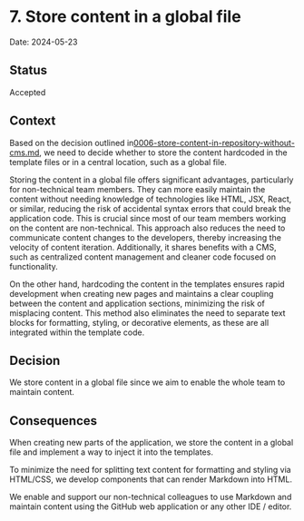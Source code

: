 # 7. Store content in a global file

Date: 2024-05-23

## Status

Accepted

## Context

Based on the decision outlined in[0006-store-content-in-repository-without-cms.md](0006-store-content-in-repository-without-cms.md),
we need to decide whether to store the content hardcoded in the template files or in a central location, such as a global file.

Storing the content in a global file offers significant advantages, particularly for non-technical team members.
They can more easily maintain the content without needing knowledge of technologies like HTML, JSX, React,
or similar, reducing the risk of accidental syntax errors that could break the application code. This is
crucial since most of our team members working on the content are non-technical. This approach also reduces the
need to communicate content changes to the developers, thereby increasing the velocity of content iteration.
Additionally, it shares benefits with a CMS, such as centralized content management and cleaner code
focused on functionality.

On the other hand, hardcoding the content in the templates ensures rapid development when creating new pages
and maintains a clear coupling between the content and application sections, minimizing the risk of
misplacing content. This method also eliminates the need to separate text blocks for formatting, styling,
or decorative elements, as these are all integrated within the template code.

## Decision

We store content in a global file since we aim to enable the whole team to maintain content.

## Consequences

When creating new parts of the application, we store the content in a global file and implement a way to
inject it into the templates.

To minimize the need for splitting text content for formatting and styling via HTML/CSS,
we develop components that can render Markdown into HTML.

We enable and support our non-technical colleagues to use Markdown and maintain content using the GitHub web
application or any other IDE / editor.
